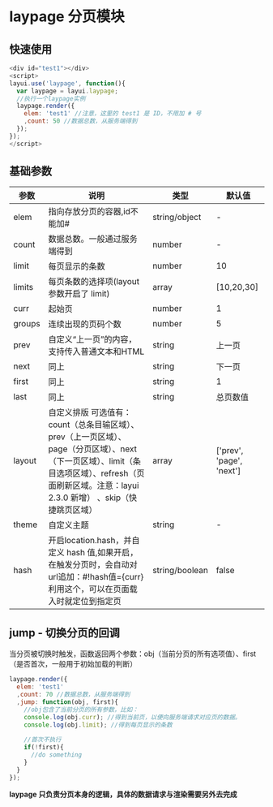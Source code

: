 # laypage 分页模块

## 快速使用

~~~javascript
<div id="test1"></div>
<script>
layui.use('laypage', function(){
  var laypage = layui.laypage;
  //执行一个laypage实例
  laypage.render({
    elem: 'test1' //注意，这里的 test1 是 ID，不用加 # 号
    ,count: 50 //数据总数，从服务端得到
  });
});
</script>
~~~

## 基础参数

|参数|说明|类型|默认值
|-|-|-|-
|elem|指向存放分页的容器,id不能加#|string/object|-
|count|数据总数。一般通过服务端得到|number|-
|limit|每页显示的条数|number|10
|limits|每页条数的选择项(layout 参数开启了 limit)|array|[10,20,30]
|curr|起始页|number|1
|groups|连续出现的页码个数|number|5
|prev|自定义“上一页”的内容，支持传入普通文本和HTML|string|上一页
|next|同上|string|下一页
|first|同上|string|1
|last|同上|string|总页数值
|layout|自定义排版 可选值有：count（总条目输区域）、prev（上一页区域）、page（分页区域）、next（下一页区域）、limit（条目选项区域）、refresh（页面刷新区域。注意：layui 2.3.0 新增） 、skip（快捷跳页区域）|array|['prev', 'page', 'next']
|theme|自定义主题|string|-
|hash|开启location.hash，并自定义 hash 值,如果开启，在触发分页时，会自动对url追加：#!hash值={curr} 利用这个，可以在页面载入时就定位到指定页|string/boolean|false

## jump - 切换分页的回调

当分页被切换时触发，函数返回两个参数：obj（当前分页的所有选项值）、first（是否首次，一般用于初始加载的判断）

~~~javascript
laypage.render({
  elem: 'test1'
  ,count: 70 //数据总数，从服务端得到
  ,jump: function(obj, first){
    //obj包含了当前分页的所有参数，比如：
    console.log(obj.curr); //得到当前页，以便向服务端请求对应页的数据。
    console.log(obj.limit); //得到每页显示的条数
    
    //首次不执行
    if(!first){
      //do something
    }
  }
});
~~~

**laypage 只负责分页本身的逻辑，具体的数据请求与渲染需要另外去完成**

